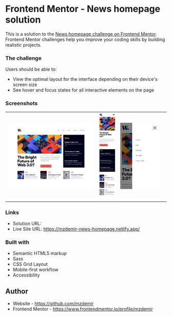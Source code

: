 # Frontend Mentor - News homepage solution

This is a solution to the [News homepage challenge on Frontend Mentor](https://www.frontendmentor.io/challenges/news-homepage-H6SWTa1MFl). Frontend Mentor challenges help you improve your coding skills by building realistic projects. 

### The challenge

Users should be able to:

- View the optimal layout for the interface depending on their device's screen size
- See hover and focus states for all interactive elements on the page

### Screenshots

<table>
  <tr>
    <td><img src="./desktop-preview.jpg" alt="desktop preview"></td>
    <td><img src="./mobile-preview.jpg" alt="mobile preview"></td>
    <td><img src="./mobile-menu-preview.jpg" alt="mobile menu preview"><td>
  </tr>
</table>

### Links

- Solution URL: 
- Live Site URL: https://mzdemir-news-homepage.netlify.app/

### Built with

- Semantic HTML5 markup
- Sass
- CSS Grid Layout
- Mobile-first workflow
- Accessibility

## Author

- Website - https://github.com/mzdemir
- Frontend Mentor - https://www.frontendmentor.io/profile/mzdemir